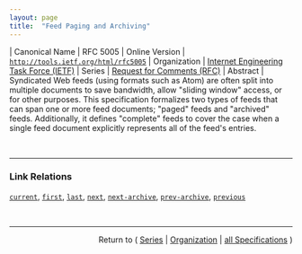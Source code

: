 ```yaml
---
layout: page
title:  "Feed Paging and Archiving"
---
```


| Canonical Name | RFC 5005
| Online Version | [`http://tools.ietf.org/html/rfc5005`](http://tools.ietf.org/html/rfc5005)
| Organization | [Internet Engineering Task Force (IETF)](..)
| Series | [Request for Comments (RFC)](.)
| Abstract | Syndicated Web feeds (using formats such as Atom) are often split into multiple documents to save bandwidth, allow "sliding window" access, or for other purposes. This specification formalizes two types of feeds that can span one or more feed documents; "paged" feeds and "archived" feeds. Additionally, it defines "complete" feeds to cover the case when a single feed document explicitly represents all of the feed's entries.

<br/>
<hr/>

### Link Relations

[`current`](/concepts/link-relation/current "A URI that, when dereferenced, returns a feed document containing the most recent entries in the feed."), [`first`](/concepts/link-relation/first "A URI that refers to the furthest preceding document in a series of documents."), [`last`](/concepts/link-relation/last "A URI that refers to the furthest following document in a series of documents."), [`next`](/concepts/link-relation/next "A URI that refers to the immediately following document in a series of documents."), [`next-archive`](/concepts/link-relation/next-archive "A URI that refers to the immediately following archive document."), [`prev-archive`](/concepts/link-relation/prev-archive "A URI that refers to the immediately preceding archive document."), [`previous`](/concepts/link-relation/previous "A URI that refers to the immediately preceding document in a series of documents.")



<br/>
<hr/>

<p style="text-align: right">Return to ( <a href="./">Series</a> | <a href="../">Organization</a> | <a href="../../">all Specifications</a> )</p>